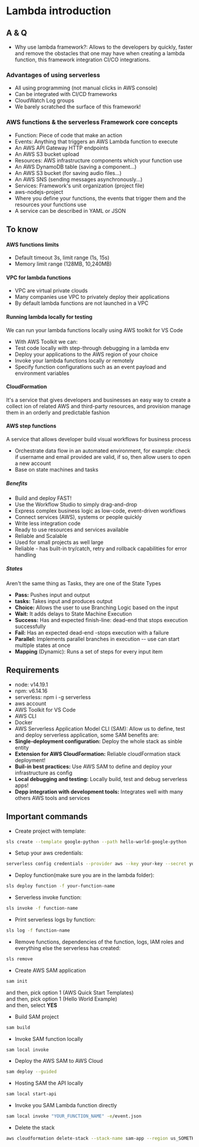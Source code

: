 # Lambda introduction

## A & Q
- Why use lambda framework?: Allows to the developers by quickly, faster and remove the obstacles that one may have when creating a lambda function, this framework integration CI/CO integrations.

### Advantages of using serverless
- All using programming (not manual clicks in AWS console)
- Can be integrated with CI/CD frameworks
- CloudWatch Log groups
- We barely scratched the surface of this framework!

### AWS functions & the serverless Framework core concepts
- Function: Piece of code that make an action
- Events: Anything that triggers an AWS Lambda function to execute
 - An AWS API Gateway HTTP endpoints
 - An AWS S3 bucket upload
- Resources: AWS infrastructure components which your function use
 - An AWS DynamoDB table (saving a component...)
 - An AWS S3 bucket (for saving audio files...)
 - An AWS SNS (sending messages asynchronously...)
- Services:
Framework's unit organization (project file)
- aws-nodejs-project
- Where you define your functions, the events that trigger them and the resources your functions use
- A service can be described in YAML or JSON

## To know
#### AWS functions limits
- Default timeout 3s, limit range (1s, 15s)
- Memory limit range (128MB, 10,240MB)

#### VPC for lambda functions
- VPC are virtual private clouds
 - Many companies use VPC to privately deploy their applications
 - By default lambda functions are not launched in a VPC

#### Running lambda locally for testing
We can run your lambda functions locally using AWS toolkit for VS Code

- With AWS Toolkit we can:
 - Test code locally with step-through debugging in a lambda env
 - Deploy your applications to the AWS region of your choice
 - Invoke your lambda functions locally or remotely
 - Specify function configurations such as an event payload and environment variables

#### CloudFormation
It's a service that gives developers and businesses an easy way to create a collect
ion of related AWS and third-party resources, and provision manage them in an orderly and predictable fashion

#### AWS step functions
A service that allows developer build visual workflows for business process
- Orchestrate data flow in an automated environment, for example: check if username and email provided are valid, if so, then allow users to open a new account
- Base on state machines and tasks


##### Benefits
- Build and deploy FAST!
 - Use the Workflow Studio to simply drag-and-drop
 - Express complex business logic as low-code, event-driven workflows
 - Connect services (AWS), systems or people quickly
- Write less integration code
 - Ready to use resources and services available
- Reliable and Scalable 
 - Used for small projects as well large
 - Reliable - has built-in try/catch, retry and rollback capabilities for error handling

##### States
Aren't the same thing as Tasks, they are one of the State Types

- **Pass:** Pushes input and output
- **tasks:** Takes input and produces output
- **Choice:** Allows the user to use Branching Logic based on the input
- **Wait:** It adds delays to State Machine Execution
- **Success:** Has and expected finish-line: dead-end that stops execution successfully
- **Fail:** Has an expected dead-end -stops execution with a failure
- **Parallel:** Implements parallel branches in execution -- use can start multiple states at once
- **Mapping** (Dynamic): Runs a set of steps for every input item

## Requirements
- node: v14.19.1
- npm: v6.14.16
- serverless: npm i -g serverless
- aws account
- AWS Toolkit for VS Code
- AWS CLI
- Docker
- AWS Serverless Application Model CLI (SAM): Allow us to define, test and deploy serverless application, some SAM benefits are:
 - **Single-deployment configuration:** Deploy the whole stack as sinble entity
 - **Extension for AWS CloudFormation:** Reliable cloudFormation stack deployment!
 - **Buil-in best practices:** Use AWS SAM to define and deploy your infrastructure as config
 - **Local debugging and testing:** Locally build, test and debug serverless apps!
 - **Depp integration with development tools:** Integrates well with many others AWS tools and services 

## Important commands
- Create project with template:
```sh 
sls create --template google-python --path hello-world-google-python
```
- Setup your aws credentials:
```sh 
serverless config credentials --provider aws --key your-key --secret your-secret profile your-profile
```
- Deploy function(make sure you are in the lambda folder):
```sh
sls deploy function -f your-function-name
```
- Serverless invoke function:
```sh
sls invoke -f function-name
```
- Print serverless logs by function:
```sh
sls log -f function-name
```
- Remove functions, dependencies of the function, logs, IAM roles and everything else the serverless has created:
```sh 
sls remove
```
- Create AWS SAM application
```sh
sam init
```
and then, pick option 1 (AWS Quick Start Templates)\
and then, pick option 1 (Hello World Example)\
and then, select **YES**
- Build SAM project
```sh
sam build
```
- Invoke SAM function locally
```sh
sam local invoke
```
- Deploy the AWS SAM to AWS Cloud
```sh
sam deploy --guided
```
- Hosting SAM the API locally
```sh
sam local start-api
```
- Invoke you SAM Lambda function directly
```sh
sam local invoke "YOUR_FUNCTION_NAME" -e/event.json
```
- Delete the stack
```sh
aws cloudformation delete-stack --stack-name sam-app --region us_SOMETHING
```

